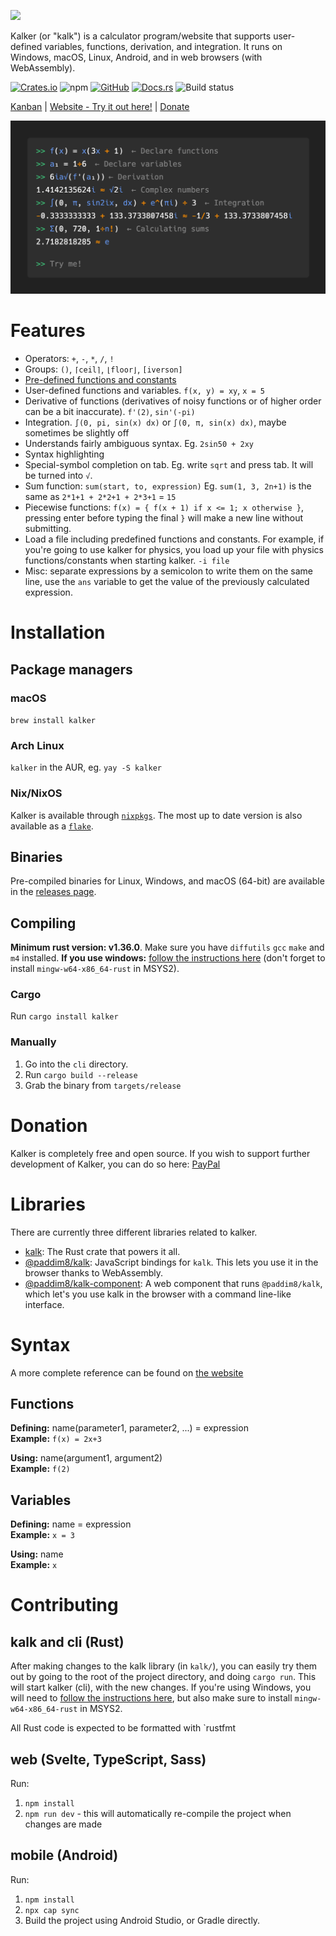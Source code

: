 ![](logo.png)

Kalker (or "kalk") is a calculator program/website that supports user-defined variables, functions, derivation, and integration. It runs on Windows, macOS, Linux, Android, and in web browsers (with WebAssembly).

[![Crates.io](https://img.shields.io/crates/v/kalker)](https://crates.io/crates/kalker) ![npm](https://img.shields.io/npm/v/@paddim8/kalk) [![GitHub](https://img.shields.io/github/license/PaddiM8/kalk)](https://github.com/PaddiM8/kalker/blob/master/LICENSE) [![Docs.rs](https://docs.rs/kalk/badge.svg)](https://docs.rs/kalk/latest/kalk/) ![Build status](https://img.shields.io/github/workflow/status/PaddiM8/kalker/Rust?event=push&label=build%20%26%20test)

[Kanban](https://kolan.strct.net/Board/4RAdMjLDz) | [Website - Try it out here!](https://kalker.xyz) | [Donate](#donation)

![](preview.png)

# Features

* Operators: `+`, `-`, `*`, `/`, `!`
* Groups: `()`, `⌈ceil⌉`, `⌊floor⌋`, `[iverson]`
* [Pre-defined functions and constants](https://github.com/PaddiM8/kalker/blob/master/kalk/src/prelude/mod.rs)
* User-defined functions and variables. `f(x, y) = xy`, `x = 5`
* Derivative of functions (derivatives of noisy functions or of higher order can be a bit inaccurate). `f'(2)`, `sin'(-pi)`
* Integration. `∫(0, pi, sin(x) dx)` or `∫(0, π, sin(x) dx)`, maybe sometimes be slightly off
* Understands fairly ambiguous syntax. Eg. `2sin50 + 2xy`
* Syntax highlighting
* Special-symbol completion on tab. Eg. write `sqrt` and press tab. It will be turned into `√`.
* Sum function: `sum(start, to, expression)` Eg. `sum(1, 3, 2n+1)` is the same as `2*1+1 + 2*2+1 + 2*3+1` = `15`
* Piecewise functions: `f(x) = { f(x + 1) if x <= 1; x otherwise }`, pressing enter before typing the final `}` will make a new line without submitting.
* Load a file including predefined functions and constants. For example, if you're going to use kalker for physics, you load up your file with physics functions/constants when starting kalker. `-i file`
* Misc: separate expressions by a semicolon to write them on the same line, use the `ans` variable to get the value of the previously calculated expression.

# Installation

## Package managers

### macOS
`brew install kalker`

### Arch Linux
`kalker` in the AUR, eg. `yay -S kalker`

### Nix/NixOS
Kalker is available through [`nixpkgs`](https://search.nixos.org/packages?channel=unstable&show=kalker&from=0&size=50&sort=relevance&type=packages&query=kalker).
The most up to date version is also available as a [`flake`](https://search.nixos.org/flakes?channel=unstable&show=kalker&from=0&size=50&sort=relevance&type=packages&query=kalker).

## Binaries

Pre-compiled binaries for Linux, Windows, and macOS (64-bit) are available in the [releases page](https://github.com/PaddiM8/kalker/releases).

## Compiling

**Minimum rust version: v1.36.0**. Make sure you have `diffutils` `gcc` `make` and `m4` installed. **If you use windows:** [follow the instructions here](https://docs.rs/gmp-mpfr-sys/1.2.3/gmp_mpfr_sys/index.html#building-on-windows) (don't forget to install `mingw-w64-x86_64-rust` in MSYS2).

### Cargo

Run `cargo install kalker`

### Manually

1. Go into the `cli` directory.
2. Run `cargo build --release`
3. Grab the binary from `targets/release`

# Donation

Kalker is completely free and open source. If you wish to support further development of Kalker, you can do so here: [PayPal](https://paypal.me/oliverwaldemar)

# Libraries

There are currently three different libraries related to kalker.

* [kalk](https://crates.io/crates/kalk): The Rust crate that powers it all.
* [@paddim8/kalk](https://www.npmjs.com/package/@paddim8/kalk): JavaScript bindings for `kalk`. This lets you use it in the browser thanks to WebAssembly.
* [@paddim8/kalk-component](https://www.npmjs.com/package/@paddim8/kalk-component): A web component that runs `@paddim8/kalk`, which let's you use kalk in the browser with a command line-like interface.

# Syntax

A more complete reference can be found on [the website](https://kalker.xyz)

## Functions

**Defining:** name(parameter1, parameter2, ...) = expression\
**Example:** `f(x) = 2x+3`

**Using:** name(argument1, argument2)\
**Example:** `f(2)`

## Variables

**Defining:** name = expression\
**Example:** `x = 3`

**Using:** name\
**Example:** `x`

# Contributing

## kalk and cli (Rust)

After making changes to the kalk library (in `kalk/`), you can easily try them out by going to the root of the project directory, and doing `cargo run`. This will start kalker (cli), with the new changes. If you're using Windows, you will need to [follow the instructions here](https://docs.rs/gmp-mpfr-sys/1.2.3/gmp_mpfr_sys/index.html#building-on-windows), but also make sure to install `mingw-w64-x86_64-rust` in MSYS2.

All Rust code is expected to be formatted with `rustfmt

## web (Svelte, TypeScript, Sass)

Run:
1. `npm install`  
2. `npm run dev` - this will automatically re-compile the project when changes are made

## mobile (Android)

Run:  
1. `npm install`
2. `npx cap sync`
3. Build the project using Android Studio, or Gradle directly.
